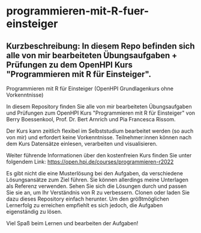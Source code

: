 # programmieren-mit-R-fuer-einsteiger
Kurzbeschreibung:
In diesem Repo befinden sich alle von mir bearbeiteten Übungsaufgaben + Prüfungen zu dem OpenHPI Kurs "Programmieren mit R für Einsteiger". 
-------------------------------------------------------------------------------------------------------------------------------------------------------------
Programmieren mit R für Einsteiger 
(OpenHPI Grundlagenkurs ohne Vorkenntnisse)

In diesem Repository finden Sie alle von mir bearbeiteten Übungsaufgaben und Prüfungen zum OpenHPI Kurs "Programmieren mit R für Einsteiger" von Berry Boessenkool, Prof. Dr. Bert Arnrich und Pia Francesca Rissom. 

Der Kurs kann zeitlich flexibel im Selbststudium bearbeitet werden (so auch von mir) und erfordert keine Vorkenntnisse.
Teilnehmer:innen können nach dem Kurs Datensätze einlesen, verarbeiten und visualisieren.

Weiter führende Informationen über den kostenfreien Kurs finden Sie unter folgendem Link: https://open.hpi.de/courses/programmieren-r2022

Es gibt nicht die eine Musterlösung bei den Aufgaben, da verschiedene Lösungsansätze zum Ziel führen. Sie können allerdings meine Unterlagen als Referenz verwenden. Sehen Sie sich die Lösungen durch und passen Sie sie an, um Ihr Verständnis von R zu verbessern. Clonen oder laden Sie dazu dieses Repository einfach herunter.
Um den größtmöglichen Lernerfolg zu erreichen empfiehlt es sich jedoch, die Aufgaben eigenständig zu lösen.

Viel Spaß beim Lernen und bearbeiten der Aufgaben!
